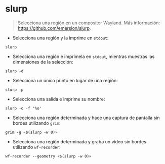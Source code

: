 # slurp

> Selecciona una región en un compositor Wayland.
> Más información: <https://github.com/emersion/slurp>.

- Selecciona una región y la imprime en `stdout`:

`slurp`

- Selecciona una región e imprímela en `stdout`, mientras muestras las dimensiones de la selección:

`slurp -d`

- Selecciona un único punto en lugar de una región:

`slurp -p`

- Selecciona una salida e imprime su nombre:

`slurp -o -f '%o'`

- Selecciona una región determinada y hace una captura de pantalla sin bordes utilizando `grim`:

`grim -g «$(slurp -w 0)»`

- Selecciona una región determinada y graba un vídeo sin bordes utilizando `wf-recorder`:

`wf-recorder --geometry «$(slurp -w 0)»`
